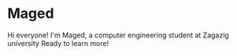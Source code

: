# Maged
Hi everyone!
I'm Maged, a computer engineering student at Zagazig university 
Ready to learn more!
